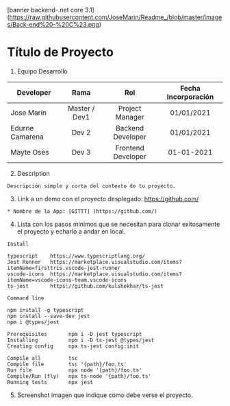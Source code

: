 [banner backend-.net core 3.1] (https://raw.githubusercontent.com/JoseMarin/Readme_/blob/master/images/Back-end%20-%20C%23.png)

Título de Proyecto
===================
1. Equipo Desarrollo 

| Developer | Rama | Rol | Fecha Incorporación |
| --- | :---:  | :---:  | :---:  |
| Jose Marín | Master / Dev1 | Project Manager | 01/01/2021 |
| Edurne Camarena | Dev 2 | Backend Developer| 01/01/2021 |
| Mayte Oses | Dev 3 | Frontend Developer| 01-01-2021 |

2. Description
```
Descripción simple y corta del contexto de tu proyecto.
```

3. Link a un demo con el proyecto desplegado: https://github.com/

```
* Nombre de la App: [GITTT] (https://github.com/)
```
4. Lista con los pasos mínimos que se necesitan para clonar exitosamente el proyecto y echarlo a andar en local.
```
Install

typescript    https://www.typescriptlang.org/
Jest Runner   https://marketplace.visualstudio.com/items?itemName=firsttris.vscode-jest-runner
vscode-icons  https://marketplace.visualstudio.com/items?itemName=vscode-icons-team.vscode-icons
ts-jest       https://github.com/kulshekhar/ts-jest 

Command line 

npm install -g typescript
npm install --save-dev jest
npm i @types/jest

Prerequisites       npm i -D jest typescript	
Installing          npm i -D ts-jest @types/jest	
Creating config     npx ts-jest config:init	

Compile all         tsc
Compile file        tsc '{path}/foo.ts'
Run file            npx node '{path}/foo.ts'
Compile/Run (fly)   npx ts-node '{path}/foo.ts'
Running tests       npx jest	
```

5. Screenshot imagen que indique cómo debe verse el proyecto.







